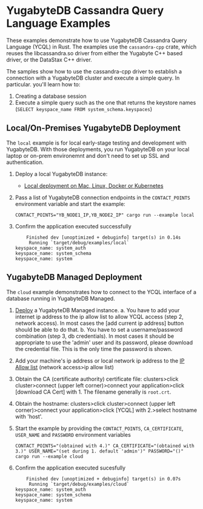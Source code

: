 # YugabyteDB Cassandra Query Language Examples

These examples demonstrate how to use YugabyteDB Cassandra Query Language (YCQL) in Rust. 
The examples use the `cassandra-cpp` crate, which reuses the libcassandra.so driver from either the Yugabyte C++ based driver, or the DataStax C++ driver.

The samples show how to use the cassandra-cpp driver to establish a connection with a YugabyteDB cluster and execute a simple query. In particular. you'll learn how to:
1. Creating a database session
2. Execute a simple query such as the one that returns the keystore names (`SELECT keyspace_name FROM system_schema.keyspaces`)


## Local/On-Premises YugabyteDB Deployment

The `local` example is for local early-stage testing and development with YugabyteDB. With those deployments, you run YugabyteDB on your local laptop or on-prem environemnt and don't need to set up SSL and authentication.

1. Deploy a local YugabyteDB instance:
   - [Local deployment on Mac, Linux, Docker or Kubernetes](https://docs.yugabyte.com/preview/quick-start/)

2. Pass a list of YugabyteDB connection endpoints in the `CONTACT_POINTS` environment variable and start the example:
    ```shell
    CONTACT_POINTS="YB_NODE1_IP,YB_NODE2_IP" cargo run --example local
    ```
    
3. Confirm the application executed successfully
    ```shell
        Finished dev [unoptimized + debuginfo] target(s) in 0.14s
         Running `target/debug/examples/local`
    keyspace_name: system_auth
    keyspace_name: system_schema
    keyspace_name: system
    ```

## YugabyteDB Managed Deployment

The `cloud` example demonstrates how to connect to the YCQL interface of a database running in YugabyteDB Managed.

1. [Deploy](https://docs.yugabyte.com/preview/yugabyte-cloud/cloud-quickstart/) a YugabyteDB Managed instance.
   a. You have to add your internet ip address to the ip allow list to allow YCQL access (step 2, network access). In most cases the [add current ip address] button should be able to do that.
   b. You have to set a username/password combination (step 3, db credentials). In most cases it should be appropriate to use the 'admin' user and its password, please download the credential file. This is the only time the password is shown.

2. Add your machine's ip address or local network ip address to the [IP Allow list](https://docs.yugabyte.com/preview/yugabyte-cloud/cloud-secure-clusters/add-connections/) (network access>ip allow list)
 
3. Obtain the CA (certificate authority) certificate file: clusters>click cluster>connect (upper left corner)>connect your application>click [download CA Cert] with 1. The filename generally is `root.crt`.
 
4. Obtain the hostname: clusters>click cluster>connect (upper left corner)>connect your application>click [YCQL] with 2.>select hostname with 'host'.

3. Start the example by providing the `CONTACT_POINTS`, `CA_CERTIFICATE`, `USER_NAME` and `PASSWORD` environment variables
    ```shell
    CONTACT_POINTS="(obtained with 4.)" CA_CERTIFICATE="(obtained with 3.)" USER_NAME="(set during 1. default 'admin')" PASSWORD="()" cargo run --example cloud
    ```
4. Confirm the application executed sucesfully
    ```shell
        Finished dev [unoptimized + debuginfo] target(s) in 0.07s
         Running `target/debug/examples/cloud`
    keyspace_name: system_auth
    keyspace_name: system_schema
    keyspace_name: system
    ```
